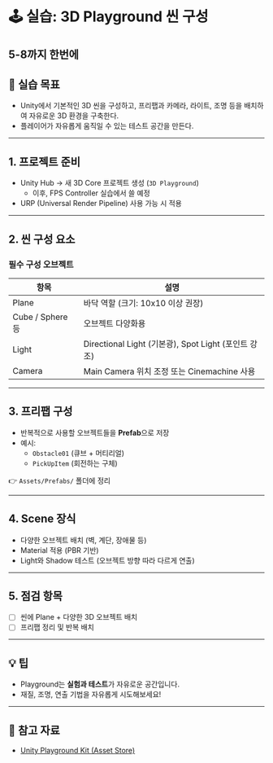 # 🕹️ 실습: 3D Playground 씬 구성

## 5-8까지 한번에

## 🧠 실습 목표

- Unity에서 기본적인 3D 씬을 구성하고, 프리팹과 카메라, 라이트, 조명 등을 배치하여 자유로운 3D 환경을 구축한다.
- 플레이어가 자유롭게 움직일 수 있는 테스트 공간을 만든다.

---

## 1. 프로젝트 준비

- Unity Hub → 새 3D Core 프로젝트 생성 (`3D Playground`)
  - 이후, FPS Controller 실습에서 쓸 예정
- URP (Universal Render Pipeline) 사용 가능 시 적용

---

## 2. 씬 구성 요소

### 필수 구성 오브젝트
| 항목 | 설명 |
|------|------|
| Plane | 바닥 역할 (크기: 10x10 이상 권장) |
| Cube / Sphere 등 | 오브젝트 다양화용 |
| Light | Directional Light (기본광), Spot Light (포인트 강조) |
| Camera | Main Camera 위치 조정 또는 Cinemachine 사용 |

---

## 3. 프리팹 구성

- 반복적으로 사용할 오브젝트들을 **Prefab**으로 저장
- 예시:
  - `Obstacle01` (큐브 + 머티리얼)
  - `PickUpItem` (회전하는 구체)

👉 `Assets/Prefabs/` 폴더에 정리

---

## 4. Scene 장식

- 다양한 오브젝트 배치 (벽, 계단, 장애물 등)
- Material 적용 (PBR 기반)
- Light와 Shadow 테스트 (오브젝트 방향 따라 다르게 연출)

---

## 5. 점검 항목

- [ ] 씬에 Plane + 다양한 3D 오브젝트 배치
- [ ] 프리팹 정리 및 반복 배치

---

## 💡 팁

- Playground는 **실험과 테스트**가 자유로운 공간입니다.
- 재질, 조명, 연출 기법을 자유롭게 시도해보세요!

---

## 🔗 참고 자료

- [Unity Playground Kit (Asset Store)](https://assetstore.unity.com/packages/3d/environments/playground-low-poly-191533)

